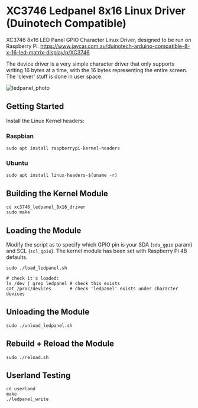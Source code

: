 # XC3746 Ledpanel 8x16 Linux Driver (Duinotech Compatible)
XC3746 8x16 LED Panel GPIO Character Linux Driver, designed to be run on Raspberry Pi.
https://www.jaycar.com.au/duinotech-arduino-compatible-8-x-16-led-matrix-display/p/XC3746

The device driver is a very simple character driver that only supports writing 16 bytes at a time, with the 16 bytes representing the entire screen. The 'clever' stuff is done in user space. 

![ledpanel_photo](https://github.com/timulations/xc3746_ledpanel_8x16_driver/assets/108556839/0be8a4e6-bbd3-460a-be80-19f3d0ff9546)


## Getting Started
Install the Linux Kernel headers:

### Raspbian
```
sudo apt install raspberrypi-kernel-headers
```

### Ubuntu
```
sudo apt install linux-headers-$(uname -r)
```

## Building the Kernel Module
```
cd xc3746_ledpanel_8x16_driver
sudo make
```

## Loading the Module
Modify the script as to specify which GPIO pin is your SDA (`sda_gpio` param) and SCL (`scl_gpio`). The kernel module has been set with Raspberry Pi 4B defaults.
```
sudo ./load_ledpanel.sh

# check it's loaded:
ls /dev | grep ledpanel # check this exists
cat /proc/devices       # check 'ledpanel' exists under character devices
```

## Unloading the Module
```
sudo ./unload_ledpanel.sh
```

## Rebuild + Reload the Module
```
sudo ./reload.sh
```


## Userland Testing
```
cd userland
make
./ledpanel_write
```
